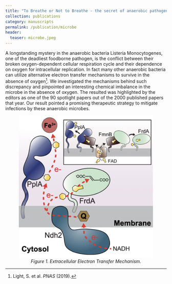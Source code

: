 ```yaml
---
title: "To Breathe or Not to Breathe - the secret of anaerobic pathogens"
collection: publications
category: manuscripts
permalink: /publication/microbe
header:
  teaser: microbe.jpeg
---
```


A longstanding mystery in the anaerobic bacteria Listeria Monocytogenes, one of the deadliest foodborne pathogen, is the conflict between their broken oxygen-dependent cellular respiration cycle and their dependence on oxygen for intracellular replication. In fact many other anaerobic bacteria can utilize alternative electron transfer mechanisms to survive in the absence of oxygen[^1]. We investigated the mechanisms behind such discrepancy and pinpointed an interesting chemical imbalance in the microbe in the absence of oxygen. The resulted was highlighted by the editors as one of the 90 spotlight papers out of the 2000 published papers that year. Our result pointed a promising therapeutic strategy to mitigate infections by these anaerobic microbes.

<p align="center">
  <img src="/images/microbe.jpeg" alt="microbe" width="420">
  <br>
  <em>Figure 1. Extracellular Electron Transfer Mechanism.</em>
</p>

[^1]: Light, S. et al. *PNAS* (2019).
